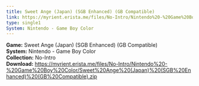 ```yaml
---
title: Sweet Ange (Japan) (SGB Enhanced) (GB Compatible)
link: https://myrient.erista.me/files/No-Intro/Nintendo%20-%20Game%20Boy%20Color/Sweet%20Ange%20(Japan)%20(SGB%20Enhanced)%20(GB%20Compatible).zip
type: single1
System: Nintendo - Game Boy Color
---
```

<b>Game:</b> Sweet Ange (Japan) (SGB Enhanced) (GB Compatible)<br>
<b>System:</b> Nintendo - Game Boy Color<br>
<b>Collection:</b> No-Intro<br>
<b>Download:</b> https://myrient.erista.me/files/No-Intro/Nintendo%20-%20Game%20Boy%20Color/Sweet%20Ange%20(Japan)%20(SGB%20Enhanced)%20(GB%20Compatible).zip